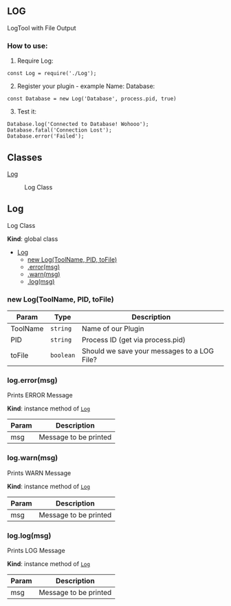 ## LOG
LogTool with File Output

### How to use:
1. Require Log:
```
const Log = require('./Log');
```
2. Register your plugin - example Name: Database:
```
const Database = new Log('Database', process.pid, true)
```
3. Test it:
```
Database.log('Connected to Database! Wohooo');
Database.fatal('Connection Lost');
Database.error('Failed');
```

## Classes

<dl>
<dt><a href="#Log">Log</a></dt>
<dd><p>Log Class</p>
</dd>
</dl>

## Log
Log Class

**Kind**: global class

* [Log](#Log)
    * [new Log(ToolName, PID, toFile)](#new_Log_new)
    * [.error(msg)](#Log+error)
    * [.warn(msg)](#Log+warn)
    * [.log(msg)](#Log+log)

<a name="new_Log_new"></a>

### new Log(ToolName, PID, toFile)

| Param | Type | Description |
| --- | --- | --- |
| ToolName | <code>string</code> | Name of our Plugin |
| PID | <code>string</code> | Process ID (get via process.pid) |
| toFile | <code>boolean</code> | Should we save your messages to a LOG File? |

<a name="Log+error"></a>

### log.error(msg)
Prints ERROR Message

**Kind**: instance method of <code>[Log](#Log)</code>

| Param | Description |
| --- | --- |
| msg | Message to be printed |

<a name="Log+warn"></a>

### log.warn(msg)
Prints WARN Message

**Kind**: instance method of <code>[Log](#Log)</code>

| Param | Description |
| --- | --- |
| msg | Message to be printed |

<a name="Log+log"></a>

### log.log(msg)
Prints LOG Message

**Kind**: instance method of <code>[Log](#Log)</code>

| Param | Description |
| --- | --- |
| msg | Message to be printed |

